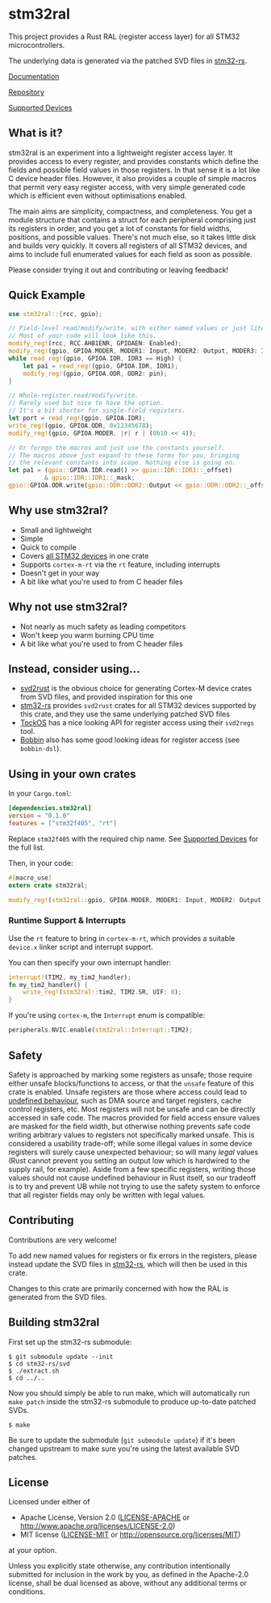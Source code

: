# stm32ral

This project provides a Rust RAL (register access layer) for all STM32
microcontrollers.

The underlying data is generated via the patched SVD files in
[stm32-rs](https://github.com/adamgreig/stm32-rs).

[Documentation](https://docs.rs/stm32ral)

[Repository](https://github.com/adamgreig/stm32ral)

[Supported Devices](supported_devices.md)

## What is it?

stm32ral is an experiment into a lightweight register access layer. It provides
access to every register, and provides constants which define the fields and
possible field values in those registers. In that sense it is a lot like C
device header files. However, it also provides a couple of simple macros that
permit very easy register access, with very simple generated code which
is efficient even without optimisations enabled.

The main aims are simplicity, compactness, and completeness. You get a module
structure that contains a struct for each peripheral comprising just its
registers in order, and you get a lot of constants for field widths, positions,
and possible values. There's not much else, so it takes little disk and builds
very quickly. It covers all registers of all STM32 devices, and aims to
include full enumerated values for each field as soon as possible.

Please consider trying it out and contributing or leaving feedback!

## Quick Example

```rust
use stm32ral::{rcc, gpio};

// Field-level read/modify/write, with either named values or just literals.
// Most of your code will look like this.
modify_reg!(rcc, RCC.AHB1ENR, GPIOAEN: Enabled);
modify_reg!(gpio, GPIOA.MODER, MODER1: Input, MODER2: Output, MODER3: Input);
while read_reg!(gpio, GPIOA.IDR, IDR3 == High) {
    let pa1 = read_reg!(gpio, GPIOA.IDR, IDR1);
    modify_reg!(gpio, GPIOA.ODR, ODR2: pin);
}

// Whole-register read/modify/write.
// Rarely used but nice to have the option.
// It's a bit shorter for single-field registers.
let port = read_reg!(gpio, GPIOA.IDR);
write_reg!(gpio, GPIOA.ODR, 0x12345678);
modify_reg!(gpio, GPIOA.MODER, |r| r | (0b10 << 4));

// Or forego the macros and just use the constants yourself.
// The macros above just expand to these forms for you, bringing
// the relevant constants into scope. Nothing else is going on.
let pa1 = (gpio::GPIOA.IDR.read() >> gpio::IDR::IDR1::_offset)
          & gpio::IDR::IDR1::_mask;
gpio::GPIOA.ODR.write(gpio::ODR::ODR2::Output << gpio::ODR::ODR2::_offset);
```

## Why use stm32ral?

* Small and lightweight
* Simple
* Quick to compile
* Covers [all STM32 devices](supported_devices.md) in one crate
* Supports `cortex-m-rt` via the `rt` feature, including interrupts
* Doesn't get in your way
* A bit like what you're used to from C header files

## Why not use stm32ral?

* Not nearly as much safety as leading competitors
* Won't keep you warm burning CPU time
* A bit like what you're used to from C header files

## Instead, consider using...

* [svd2rust](https://github.com/japaric/svd2rust) is the obvious choice for
  generating Cortex-M device crates from SVD files, and provided inspiration
  for this one
* [stm32-rs](https://github.com/adamgreig/stm32-rs) provides `svd2rust` crates
  for all STM32 devices supported by this crate, and they use the same
  underlying patched SVD files
* [TockOS](https://www.tockos.org/blog/2018/mmio-registers/) has a nice looking
  API for register access using their `svd2regs` tool.
* [Bobbin](http://www.bobbin.io/) also has some good looking ideas for register
  access (see `bobbin-dsl`).

## Using in your own crates

In your `Cargo.toml`:
```toml
[dependencies.stm32ral]
version = "0.1.0"
features = ["stm32f405", "rt"]
```
Replace `stm32f405` with the required chip name. See
[Supported Devices](supported_devices.md) for the full list.

Then, in your code:
```rust
#[macro_use]
extern crate stm32ral;

modify_reg!(stm32ral::gpio, GPIOA.MODER, MODER1: Input, MODER2: Output, MODER3: Input);
```

### Runtime Support & Interrupts

Use the `rt` feature to bring in `cortex-m-rt`, which provides a suitable
`device.x` linker script and interrupt support.

You can then specify your own interrupt handler:
```rust
interrupt!(TIM2, my_tim2_handler);
fn my_tim2_handler() {
    write_reg!(stm32ral::tim2, TIM2.SR, UIF: 0);
}
```

If you're using `cortex-m`, the `Interrupt` enum is compatible:
```rust
peripherals.NVIC.enable(stm32ral::Interrupt::TIM2);
```

## Safety

Safety is approached by marking some registers as unsafe; those require either
unsafe blocks/functions to access, or that the `unsafe` feature of this crate
is enabled. Unsafe registers are those where access could lead to [undefined
behaviour](https://doc.rust-lang.org/reference/behavior-considered-undefined.html),
such as DMA source and target registers, cache control registers, etc. Most
registers will not be unsafe and can be directly accessed in safe code. The
macros provided for field access ensure values are masked for the field width,
but otherwise nothing prevents safe code writing arbitrary values to registers
not specifically marked unsafe. This is considered a usability trade-off;
while some illegal values in some device registers will surely cause unexpected
behaviour; so will many _legal_ values (Rust cannot prevent you setting an
output low which is hardwired to the supply rail, for example). Aside from
a few specific registers, writing those values should not cause undefined
behaviour in Rust itself, so our tradeoff is to try and prevent UB while not
trying to use the safety system to enforce that all register fields may only
be written with legal values.

## Contributing

Contributions are very welcome!

To add new named values for registers or fix errors in the registers, please
instead update the SVD files in
[stm32-rs](https://github.com/adamgreig/stm32-rs), which will then be used
in this crate.

Changes to this crate are primarily concerned with how the RAL is generated
from the SVD files.

## Building stm32ral

First set up the stm32-rs submodule:
```
$ git submodule update --init
$ cd stm32-rs/svd
$ ./extract.sh
$ cd ../..
```

Now you should simply be able to run make, which will automatically run
`make patch` inside the stm32-rs submodule to produce up-to-date patched SVDs.
```
$ make
```

Be sure to update the submodule (`git submodule update`) if it's been changed
upstream to make sure you're using the latest available SVD patches.

## License

Licensed under either of

- Apache License, Version 2.0 ([LICENSE-APACHE](LICENSE-APACHE) or http://www.apache.org/licenses/LICENSE-2.0)
- MIT license ([LICENSE-MIT](LICENSE-MIT) or http://opensource.org/licenses/MIT)

at your option.

Unless you explicitly state otherwise, any contribution intentionally submitted
for inclusion in the work by you, as defined in the Apache-2.0 license, shall be
dual licensed as above, without any additional terms or conditions.
